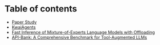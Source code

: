 # Table of contents

* [Paper Study](README.md)
* [KwaiAgents](kwaiagents.md)
* [Fast Inference of Mixture-of-Experts Language Models with Offloading](fast-inference-of-mixture-of-experts-language-models-with-offloading.md)
* [API-Bank: A Comprehensive Benchmark for Tool-Augmented LLMs](api-bank-a-comprehensive-benchmark-for-tool-augmented-llms.md)
